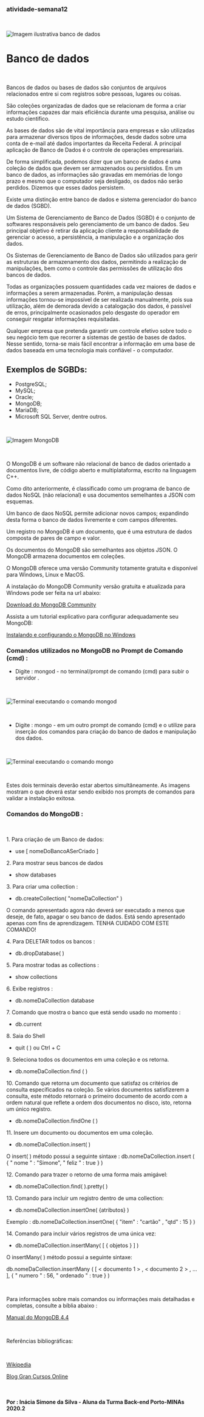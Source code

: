 ### atividade-semana12
<br> 

![Imagem ilustrativa banco de dados](./imagens_banco_dados/b-dados.png)


# Banco de dados
<br>

<p>Bancos de dados ou bases de dados são conjuntos de arquivos relacionados entre si com registros sobre pessoas, lugares ou coisas.</p>
<p>São coleções organizadas de dados que se relacionam de forma a criar informações capazes dar mais eficiência durante uma pesquisa, análise ou estudo cientifico.</p>
<p>As bases de dados são de vital importância para empresas e são utilizadas para armazenar diversos tipos de informações, desde dados sobre uma conta de e-mail até dados importantes da Receita Federal. A principal aplicação de Banco de Dados é o controle de operações empresariais.</p>
<p>De forma simplificada, podemos dizer que um banco de dados é uma coleção de dados que devem ser armazenados ou persistidos. Em um banco de dados, as informações são gravadas em memórias de longo prazo e mesmo que o computador seja desligado, os dados não serão perdidos. Dizemos que esses dados persistem.</p>
<p>Existe uma distinção entre banco de dados e sistema gerenciador do banco de dados (SGBD). 
<p>Um Sistema de Gerenciamento de Banco de Dados (SGBD) é o conjunto de softwares responsáveis pelo gerenciamento de um banco de dados. Seu principal objetivo é retirar da aplicação cliente a responsabilidade de gerenciar o acesso, a persistência, a manipulação e a organização dos dados.</p>
<p>Os Sistemas de Gerenciamento de Banco de Dados são utilizados para gerir as estruturas de armazenamento dos dados, permitindo a realização de manipulações, bem como o controle das permissões de utilização dos bancos de dados.</p>
<p>Todas as organizações possuem quantidades cada vez maiores de dados e informações a serem armazenadas. Porém, a manipulação dessas informações tornou-se impossível de ser realizada manualmente, pois sua utilização, além de demorada devido a catalogação dos dados, é passível de erros, principalmente ocasionados pelo desgaste do operador em conseguir resgatar informações requisitadas.</p>
<p>Qualquer empresa que pretenda garantir um controle efetivo sobre todo o seu negócio tem que recorrer a sistemas de gestão de bases de dados. Nesse sentido, torna-se mais fácil encontrar a informação em uma base de dados baseada em uma tecnologia mais confiável - o computador. </p>

## Exemplos de SGBDs:

- PostgreSQL; <br>
- MySQL;<br>
- Oracle;<br>
- MongoDB;<br>
- MariaDB;<br>
- Microsoft SQL Server, dentre outros. <br>
<br>

![Imagem MongoDB](./imagens_banco_dados/mongodb.png)

<br>
<p>O MongoDB é um software não relacional de banco de dados orientado a documentos livre, de código aberto e multiplataforma, escrito na linguagem C++.</p>
<p>Como dito anteriormente, é classificado como um programa de banco de dados NoSQL (não relacional) e usa documentos semelhantes a JSON com esquemas. </p>
<p>Um banco de daos NoSQL permite adicionar novos campos; expandindo desta forma o banco de dados livremente e com campos diferentes.</p>
<p>Um registro no MongoDB é um documento, que é uma estrutura de dados composta de pares de campo e valor.</p>
<p>Os documentos do MongoDB são semelhantes aos objetos JSON. O MongoDB armazena documentos em coleções.</p>
<p>O MongoDB oferece uma versão Community totamente gratuita e disponível para Windows, Linux e MacOS.</p>
<p>A instalação do MongoDB Community versão gratuita e atualizada para Windows pode ser feita na url abaixo:

[Download do MongoDB Community]( https://www.mongodb.com/try/download/community )
</p>
<p>Assista a um tutorial explicativo para configurar adequadamente seu MongoDB: </p>

[Instalando e configurando o MongoDB no Windows](https://www.youtube.com/watch?v=skK5xj-CK-Q)

### Comandos utilizados no MongoDB no Prompt de Comando (cmd) :

- Digite : mongod - no terminal/prompt de comando (cmd) para subir o servidor .

<br>

![Terminal executando o comando mongod](./imagens_banco_dados/cmd_mongod.png)

<br>

- Digite : mongo  - em um outro prompt de comando (cmd) e o utilize para inserção dos comandos para criação do banco de dados e manipulação dos dados.

<br>

![Terminal executando o comando mongo](./imagens_banco_dados/cmd_mongo.png)

<br>  

<p>Estes dois terminais deverão estar abertos simultâneamente. As imagens mostram o que deverá estar sendo exibido nos prompts de comandos para validar a instalação exitosa.</p>

### Comandos do MongoDB :
<br>
<p>1. Para criação de um Banco de dados:</p> 

- <p>use [ nomeDoBancoASerCriado ]</p>

<p>2. Para mostrar seus bancos de dados</p>

- <p>show databases</p>

<p>3. Para criar uma collection :</p>

- <p>db.createCollection( "nomeDaCollection" )</p>

<p>O comando apresentado agora não deverá ser executado a menos que deseje, de fato, apagar o seu banco de dados. Está sendo apresentado apenas com fins de aprendizagem. TENHA CUIDADO COM ESTE COMANDO!</p> 

<p>4. Para DELETAR todos os bancos :</p>

- <p>db.dropDatabase( ) </p>

<p>5. Para mostrar todas as collections :</p>

- <p>show collections</p>

<p>6. Exibe registros :</p>

- <p>db.nomeDaCollection database</p>

<p>7. Comando que mostra o banco que está sendo usado no momento :</p>

- <p>db.current </p>

<p>8. Saia do Shell</p>

- <p>quit ( )  ou  Ctrl + C</p>

<p>9. Seleciona todos os documentos em uma coleção e os retorna.</p>

- <p>db.nomeDaCollection.find ( )</p>

<p>10. Comando que retorna um documento que satisfaz os critérios de consulta especificados na coleção. Se vários documentos satisfizerem a consulta, este método retornará o primeiro documento de acordo com a ordem natural que reflete a ordem dos documentos no disco, isto, retorna um único registro. </p>

- <p>db.nomeDaCollection.findOne ( )</p>

<p>11. Insere um documento ou documentos em uma coleção.</p>
    
- <p>db.nomeDaCollection.insert( )</p>

<p>O insert( ) método possui a seguinte sintaxe : db.nomeDaCollection.insert (
    {
     " nome " : "Simone",
     " feliz " :  true
    }
)</p>

<p>12. Comando para trazer o retorno de uma forma
mais amigável:</p>

- <p>db.nomeDaCollection.find( ).pretty( )</p>

<p>13. Comando para incluir um registro dentro de uma collection:</p>

- <p>db.nomeDaCollection.insertOne( {atributos} )</p>

<p>Exemplo : db.nomeDaCollection.insertOne( {  "item" :  "cartão" ,  "qtd" :  15  }  )</p>

<p>14. Comando para incluir vários registros de uma única vez:</p>

- <p>db.nomeDaCollection.insertMany( [ { objetos } ] )</p>

<p>O insertMany( ) método possui a seguinte sintaxe:</p>

<p>db.nomeDaCollection.insertMany ( 
   [  < documento  1 >  ,  < documento  2 > ,  ...  ], 
   { 
      " numero " :  56, 
      " ordenado " : true 
   } 
)</p>

<br>

<p>Para informações sobre mais comandos ou informações mais detalhadas e completas, consulte a bíblia abaixo :</p>

[Manual do MongoDB 4.4]( https://docs.mongodb.com/manual/ )

<br>

Referências bibliográficas:

<br>

[Wikipedia](https://pt.wikipedia.org/wiki/Banco_de_dados#Bases_de_Dados_Relacionais)

[Blog Gran Cursos Online](https://blog.grancursosonline.com.br/conceito-de-banco-de-dados/)

<br>

#### Por : Inácia Simone da Silva - Aluna da Turma Back-end Porto-MINAs 2020.2

